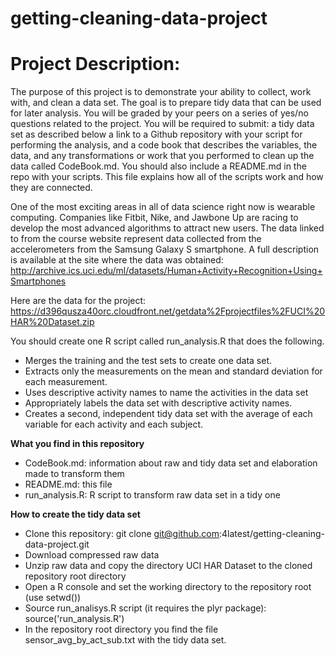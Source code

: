 # getting-cleaning-data-project
**Project Description:**
============================
The purpose of this project is to demonstrate your ability to collect, work with, and clean a data set. The goal is to prepare tidy data that can be used for later analysis. You will be graded by your peers on a series of yes/no questions related to the project.
You will be required to submit:
a tidy data set as described below
a link to a Github repository with your script for performing the analysis, and
a code book that describes the variables, the data, and any transformations or work that you performed to clean up the data called CodeBook.md. You should also include a README.md in the repo with your scripts. This file explains how all of the scripts work and how they are connected.

One of the most exciting areas in all of data science right now is wearable computing. Companies like Fitbit, Nike, and Jawbone Up are racing to develop the most advanced algorithms to attract new users. The data linked to from the course website represent data collected from the accelerometers from the Samsung Galaxy S smartphone. A full description is available at the site where the data was obtained: http://archive.ics.uci.edu/ml/datasets/Human+Activity+Recognition+Using+Smartphones

Here are the data for the project: https://d396qusza40orc.cloudfront.net/getdata%2Fprojectfiles%2FUCI%20HAR%20Dataset.zip

You should create one R script called run_analysis.R that does the following.
- Merges the training and the test sets to create one data set.
- Extracts only the measurements on the mean and standard deviation for each measurement.
- Uses descriptive activity names to name the activities in the data set
- Appropriately labels the data set with descriptive activity names.
- Creates a second, independent tidy data set with the average of each variable for each activity and each subject.

**What you find in this repository**

- CodeBook.md: information about raw and tidy data set and elaboration made to transform them
- README.md: this file
- run_analysis.R: R script to transform raw data set in a tidy one

**How to create the tidy data set**

- Clone this repository: git clone git@github.com:4latest/getting-cleaning-data-project.git
- Download compressed raw data
- Unzip raw data and copy the directory UCI HAR Dataset to the cloned repository root directory
- Open a R console and set the working directory to the repository root (use setwd())
- Source run_analisys.R script (it requires the plyr package): source('run_analysis.R')
- In the repository root directory you find the file sensor_avg_by_act_sub.txt with the tidy data set.
